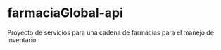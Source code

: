 # farmaciaGlobal-api
Proyecto de servicios para una cadena de farmacias para el manejo de inventario
